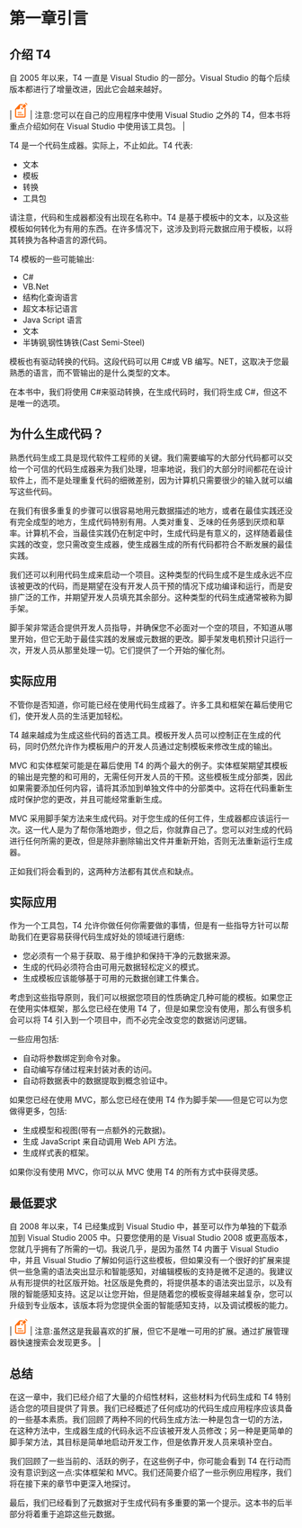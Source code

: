 # 第一章引言

## 介绍 T4

自 2005 年以来，T4 一直是 Visual Studio 的一部分。Visual Studio 的每个后续版本都进行了增量改进，因此它会越来越好。

| ![](img/note.png) | 注意:您可以在自己的应用程序中使用 Visual Studio 之外的 T4，但本书将重点介绍如何在 Visual Studio 中使用该工具包。 |

T4 是一个代码生成器。实际上，不止如此。T4 代表:

*   文本
*   模板
*   转换
*   工具包

请注意，代码和生成器都没有出现在名称中。T4 是基于模板中的文本，以及这些模板如何转化为有用的东西。在许多情况下，这涉及到将元数据应用于模板，以将其转换为各种语言的源代码。

T4 模板的一些可能输出:

*   C#
*   VB.Net
*   结构化查询语言
*   超文本标记语言
*   Java Script 语言
*   文本
*   半铸钢ˌ钢性铸铁(Cast Semi-Steel)

模板也有驱动转换的代码。这段代码可以用 C#或 VB 编写。NET，这取决于您最熟悉的语言，而不管输出的是什么类型的文本。

在本书中，我们将使用 C#来驱动转换，在生成代码时，我们将生成 C#，但这不是唯一的选项。

## 为什么生成代码？

熟悉代码生成工具是现代软件工程师的关键。我们需要编写的大部分代码都可以交给一个可信的代码生成器来为我们处理，坦率地说，我们的大部分时间都花在设计软件上，而不是处理重复代码的细微差别，因为计算机只需要很少的输入就可以编写这些代码。

在我们有很多重复的步骤可以很容易地用元数据描述的地方，或者在最佳实践还没有完全成型的地方，生成代码特别有用。人类对重复、乏味的任务感到厌烦和草率。计算机不会，当最佳实践仍在制定中时，生成代码是有意义的，这样随着最佳实践的改变，您只需改变生成器，使生成器生成的所有代码都符合不断发展的最佳实践。

我们还可以利用代码生成来启动一个项目。这种类型的代码生成不是生成永远不应该被更改的代码，而是期望在没有开发人员干预的情况下成功编译和运行，而是安排广泛的工作，并期望开发人员填充其余部分。这种类型的代码生成通常被称为脚手架。

脚手架非常适合提供开发人员指导，并确保您不必面对一个空的项目，不知道从哪里开始，但它无助于最佳实践的发展或元数据的更改。脚手架发电机预计只运行一次，开发人员从那里处理一切。它们提供了一个开始的催化剂。

## 实际应用

不管你是否知道，你可能已经在使用代码生成器了。许多工具和框架在幕后使用它们，使开发人员的生活更加轻松。

T4 越来越成为生成这些代码的首选工具。模板开发人员可以控制正在生成的代码，同时仍然允许作为模板用户的开发人员通过定制模板来修改生成的输出。

MVC 和实体框架可能是在幕后使用 T4 的两个最大的例子。实体框架期望其模板的输出是完整的和可用的，无需任何开发人员的干预。这些模板生成分部类，因此如果需要添加任何内容，请将其添加到单独文件中的分部类中。这将在代码重新生成时保护您的更改，并且可能经常重新生成。

MVC 采用脚手架方法来生成代码。对于您生成的任何工件，生成器都应该运行一次。这一代人是为了帮你落地跑步，但之后，你就靠自己了。您可以对生成的代码进行任何所需的更改，但是除非删除输出文件并重新开始，否则无法重新运行生成器。

正如我们将会看到的，这两种方法都有其优点和缺点。

## 实际应用

作为一个工具包，T4 允许你做任何你需要做的事情，但是有一些指导方针可以帮助我们在更容易获得代码生成好处的领域进行磨练:

*   您必须有一个易于获取、易于维护和保持干净的元数据来源。
*   生成的代码必须符合由可用元数据轻松定义的模式。
*   生成模板应该能够基于可用的元数据创建工件集合。

考虑到这些指导原则，我们可以根据您项目的性质确定几种可能的模板。如果您正在使用实体框架，那么您已经在使用 T4 了，但是如果您没有使用，那么有很多机会可以将 T4 引入到一个项目中，而不必完全改变您的数据访问逻辑。

一些应用包括:

*   自动将参数绑定到命令对象。
*   自动编写存储过程来封装对表的访问。
*   自动将数据表中的数据提取到概念验证中。

如果您已经在使用 MVC，那么您已经在使用 T4 作为脚手架——但是它可以为您做得更多，包括:

*   生成模型和视图(带有一点额外的元数据)。
*   生成 JavaScript 来自动调用 Web API 方法。
*   生成样式表的框架。

如果你没有使用 MVC，你可以从 MVC 使用 T4 的所有方式中获得灵感。

## 最低要求

自 2008 年以来，T4 已经集成到 Visual Studio 中，甚至可以作为单独的下载添加到 Visual Studio 2005 中。只要您使用的是 Visual Studio 2008 或更高版本，您就几乎拥有了所需的一切。我说几乎，是因为虽然 T4 内置于 Visual Studio 中，并且 Visual Studio 了解如何运行这些模板，但如果没有一个很好的扩展来提供一些急需的语法突出显示和智能感知，对编辑模板的支持是微不足道的。我建议从有形提供的社区版开始。社区版是免费的，将提供基本的语法突出显示，以及有限的智能感知支持。这足以让您开始，但是随着您的模板变得越来越复杂，您可以升级到专业版本，该版本将为您提供全面的智能感知支持，以及调试模板的能力。

| ![](img/note.png) | 注意:虽然这是我最喜欢的扩展，但它不是唯一可用的扩展。通过扩展管理器快速搜索会发现更多。 |

## 总结

在这一章中，我们已经介绍了大量的介绍性材料，这些材料为代码生成和 T4 特别适合您的项目提供了背景。我们已经概述了任何成功的代码生成应用程序应该具备的一些基本素质。我们回顾了两种不同的代码生成方法:一种是包含一切的方法，在这种方法中，生成器生成的代码永远不应该被开发人员修改；另一种是更简单的脚手架方法，其目标是简单地启动开发工作，但是依靠开发人员来填补空白。

我们回顾了一些当前的、活跃的例子，在这些例子中，你可能会看到 T4 在行动而没有意识到这一点:实体框架和 MVC。我们还简要介绍了一些示例应用程序，我们将在接下来的章节中更深入地探讨。

最后，我们已经看到了元数据对于生成代码有多重要的第一个提示。这本书的后半部分将着重于追踪这些元数据。